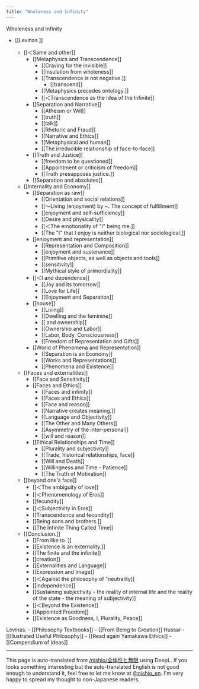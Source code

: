 ```yaml
---
title: "Wholeness and Infinity"
---
```


Wholeness and Infinity
- [[Levinas.]]

    - [[＜Same and other]]
        - [[Metaphysics and Transcendence]]
            - [[Craving for the invisible]]
            - [[Insulation from wholeness]]
            - [[Transcendence is not negative.]]
                - [[transcend]]
            - [[Metaphysics precedes ontology.]]
            - [[＜Transcendence as the Idea of the Infinite]]
        - [[Separation and Narrative]]
            - [[Atheism or Will]]
            - [[truth]]
            - [[talk]]
            - [[Rhetoric and Fraud]]
            - [[Narrative and Ethics]]
            - [[Metaphysical and human]]
            - [[The irreducible relationship of face-to-face]]
        - [[Truth and Justice]]
            - [[freedom to be questioned]]
            - [[Appointment or criticism of freedom]]
            - [[Truth presupposes justice.]]
        - [[Separation and absolutes]]
    - [[Internality and Economy]]
        - [[Separation as raw]]
            - [[Orientation and social relations]]
            - [[〜Living (enjoyment) by ~. The concept of fulfillment]]
            - [[enjoyment and self-sufficiency]]
            - [[Desire and physicality]]
            - [[＜The emotionality of "I" being me.]]
            - [[The "I" that I enjoy is neither biological nor sociological.]]
        - [[enjoyment and representation]]
            - [[Representation and Composition]]
            - [[enjoyment and sustenance]]
            - [[Primitive objects, as well as objects and tools]]
            - [[sensitivity]]
            - [[Mythical style of primordiality]]
        - [[＜I and dependence]]
            - [[Joy and its tomorrow]]
            - [[Love for Life]]
            - [[Enjoyment and Separation]]
        - [[house]]
            - [[Living]]
            - [[Dwelling and the feminine]]
            - [[<Home> and ownership]]
            - [[Ownership and Labor]]
            - [[Labor, Body, Consciousness]]
            - [[Freedom of Representation and Gifts]]
        - [[World of Phenomena and Representation]]
            - [[Separation is an Economy]]
            - [[Works and Representations]]
            - [[Phenomena and Existence]]
    - [[Faces and externalities]]
        - [[Face and Sensitivity]]
        - [[Faces and Ethics]]
            - [[Faces and infinity]]
            - [[Faces and Ethics]]
            - [[Face and reason]]
            - [[Narrative creates meaning.]]
            - [[Language and Objectivity]]
            - [[The Other and Many Others]]
            - [[Asymmetry of the inter-personal]]
            - [[will and reason]]
        - [[Ethical Relationships and Time]]
            - [[Plurality and subjectivity]]
            - [[Trade, historical relationships, face]]
            - [[Will and Death]]
            - [[Willingness and Time - Patience]]
            - [[The Truth of Motivation]]
    - [[beyond one's face]]
        - [[＜The ambiguity of love]]
        - [[＜Phenomenology of Eros]]
        - [[fecundity]]
        - [[＜Subjectivity in Eros]]
        - [[Transcendence and fecundity]]
        - [[Being sons and brothers.]]
        - [[The Infinite Thing Called Time]]
    - [[Conclusion.]]
        - [[From like to <same>.]]
        - [[Existence is an externality.]]
        - [[The finite and the infinite]]
        - [[creation]]
        - [[Externalities and Language]]
        - [[Expression and Image]]
        - [[＜Against the philosophy of "neutrality]]
        - [[independence]]
        - [[Sustaining subjectivity - the reality of internal life and the reality of the state - the meaning of subjectivity]]
        - [[＜Beyond the Existence]]
        - [[Appointed Freedom]]
        - [[Existence as Goodness, I, Plurality, Peace]]

Levinas.
    - [[Philosophy Textbooks]]
    - [[From Being to Creation]] Hussar
    - [[Illustrated Useful Philosophy]]
    - [[Read again Yamakawa Ethics]]
    - [[Compendium of Ideas]]

---
This page is auto-translated from [/nishio/全体性と無限](https://scrapbox.io/nishio/全体性と無限) using DeepL. If you looks something interesting but the auto-translated English is not good enough to understand it, feel free to let me know at [@nishio_en](https://twitter.com/nishio_en). I'm very happy to spread my thought to non-Japanese readers.